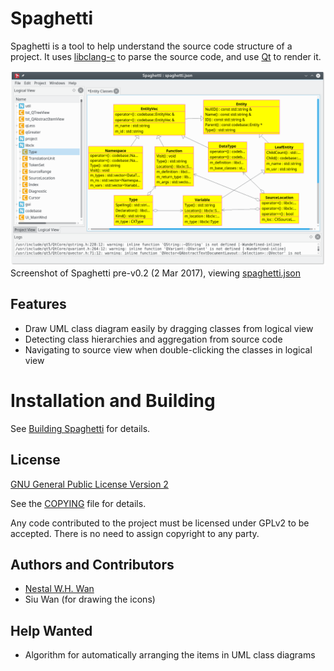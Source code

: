 # Spaghetti

Spaghetti is a tool to help understand the source code structure of a
project. It uses [libclang-c](http://clang.llvm.org/doxygen/group__CINDEX.html)
to parse the source code, and use [Qt](http://doc.qt.io/qt-5/index.html) to
render it.

![snapshot-1](./doc/snapshot1.png)
Screenshot of Spaghetti pre-v0.2 (2 Mar 2017), viewing [spaghetti.json](./doc/spaghetti.json)

## Features

* Draw UML class diagram easily by dragging classes from logical view
* Detecting class hierarchies and aggregation from source code
* Navigating to source view when double-clicking the classes in logical view

# Installation and Building

See [Building Spaghetti](doc/building.md) for details.

## License

[GNU General Public License Version 2](https://www.gnu.org/licenses/gpl-2.0.html)

See the [COPYING](./COPYING) file for details.

Any code contributed to the project must be licensed under GPLv2 to be
accepted. There is no need to assign copyright to any party. 

## Authors and Contributors

* [Nestal W.H. Wan](https://gitlab.com/nestal)
* Siu Wan (for drawing the icons)

## Help Wanted

* Algorithm for automatically arranging the items in UML class diagrams 
